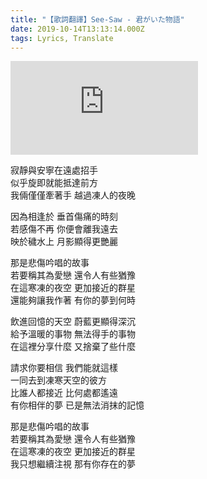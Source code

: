 ```yaml
---
title: "【歌詞翻譯】See-Saw - 君がいた物語"
date: 2019-10-14T13:13:14.000Z
tags: Lyrics, Translate
---
```


<iframe title="See-Saw - 君がいた物語" src="https://www.youtube.com/embed/_KG3VM-Ud5k" frameborder="0" allow="accelerometer; autoplay; clipboard-write; encrypted-media; gyroscope; picture-in-picture" allowfullscreen></iframe>

寂靜與安寧在遠處招手
<br>似乎旋即就能抵達前方
<br>我倆僅僅牽著手 越過凍人的夜晚

因為相逢於 垂首傷痛的時刻
<br>若感傷不再 你便會離我遠去
<br>映於穢水上 月影顯得更艷麗

那是悲傷吟唱的故事
<br>若要稱其為愛戀 還令人有些猶豫
<br>在這寒凍的夜空 更加接近的群星
<br>還能夠讓我作著 有你的夢到何時

飲進回憶的天空 蔚藍更顯得深沉
<br>給予溫暖的事物 無法得手的事物
<br>在這裡分享什麼 又捨棄了些什麼

請求你要相信 我們能就這樣
<br>一同去到凍寒天空的彼方
<br>比誰人都接近 比何處都遙遠
<br>有你相伴的夢 已是無法消抹的記憶

那是悲傷吟唱的故事
<br>若要稱其為愛戀 還令人有些猶豫
<br>在這寒凍的夜空 更加接近的群星
<br>我只想繼續注視 那有你存在的夢
